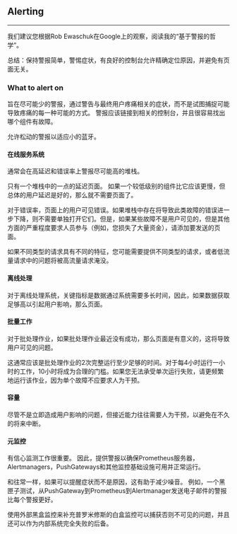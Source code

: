 ## Alerting
---
我们建议您根据Rob Ewaschuk在Google上的观察，阅读我的“基于警报的哲学”。

总结：保持警报简单，警惕症状，有良好的控制台允许精确定位原因，并避免有页面无关。

### What to alert on
旨在尽可能少的警报，通过警告与最终用户疼痛相关的症状，而不是试图捕捉可能导致疼痛的每一种可能的方式。 警报应该链接到相关的控制台，并且很容易找出哪个组件有故障。

允许松动的警报以适应小的蓝牙。

#### 在线服务系统

通常会在高延迟和错误率上警报尽可能高的堆栈。

只有一个堆栈中的一点的延迟页面。 如果一个较低级别的组件比它应该更慢，但总体的用户延迟是好的，那么就不需要页面了。

对于错误率，页面上的用户可见错误。如果堆栈中存在将导致此类故障的错误进一步下降，则不需要单独打开它们。但是，如果某些故障不是用户可见的，但是其他方面的严重程度要求人员参与（例如，您损失了大量资金），请添加要发送的页面。

如果不同类型的请求具有不同的特征，您可能需要提供不同类型的请求，或者低流量请求中的问题将被高流量请求淹没。

#### 离线处理

对于离线处理系统，关键指标是数据通过系统需要多长时间，因此，如果数据获取足够高以引起用户影响，那么页面。

#### 批量工作

对于批处理作业，如果批处理作业最近没有成功，那么页面是有意义的，这将导致用户可见的问题。

这通常应该是批处理作业的2次完整运行至少足够的时间。对于每4小时运行一小时的工作，10小时将成为合理的门槛。如果您无法承受单次运行失败，请更频繁地运行该作业，因为单个故障不应要求人为干预。

#### 容量

尽管不是立即造成用户影响的问题，但接近能力往往需要人为干预，以避免在不久的将来中断。

#### 元监控

有信心监测工作很重要。 因此，提供警报以确保Prometheus服务器，Alertmanagers，PushGateways和其他监控基础设施可用并正常运行。

和往常一样，如果可以提醒症状而不是原因，这有助于减少噪音。 例如，一个黑匣子测试，从PushGateway到Prometheus到Alertmanager发送电子邮件的警报比每个警报更好。

使用外部黑盒监控来补充普罗米修斯的白盒监控可以捕获否则不可见的问题，并且还可以作为内部系统完全失败的后备。
